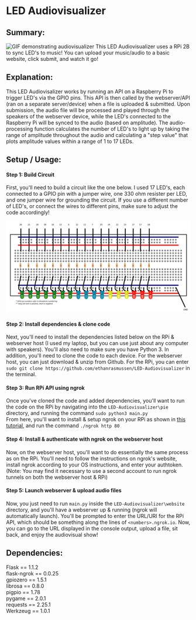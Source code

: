 # LED Audiovisualizer
## Summary:
![GIF demonstrating audiovisualizer](https://drive.google.com/file/d/16R2L_bmEapFkwCPXGM740r6FH39stbTv/preview)
This LED Audiovisualizer uses a RPi 2B to sync LED's to music! You can upload your music/audio to a basic website, click submit, and watch it go!
## Explanation:
This LED Audiovisalizer works by running an API on a Raspberry Pi to trigger LED's via the GPIO pins. This API is then called by the webserver/API (ran on a separate server/device) when a file is uploaded & submitted. Upon submission, the audio file will be processed and played through the speakers of the webserver device, while the LED's connected to the Raspberry Pi will be synced to the audio (based on amplitude). The audio-processing function calculates the number of LED's to light up by taking the range of amplitude throughout the audio and calculating a "step value" that plots amplitude values within a range of 1 to 17 LEDs.
## Setup / Usage:
#### Step 1: Build Circuit
First, you'll need to build a circuit like the one below. I used 17 LED's, each connected to a GPIO pin with a jumper wire, one 330 ohm resister per LED, and one jumper wire for grounding the circuit. If you use a different number of LED's, or connect the wires to different pins, make sure to adjust the code accordingly!  

![Circuit/LED diagram](https://raw.githubusercontent.com/ethanrasmussen/LED-Audiovisualizer/master/docs/audiovis-circuit-diagram.PNG)
#### Step 2: Install dependencies & clone code
Next, you'll need to install the dependencies listed below on the RPi & webserver host (I used my laptop, but you can use just about any computer with speakers). You'll also need to make sure you have Python 3. In addition, you'll need to clone the code to each device. For the webserver host, you can just download & unzip from Github. For the RPi, you can enter ```sudo git clone https://github.com/ethanrasmussen/LED-Audiovisualizer``` in the terminal.  
#### Step 3: Run RPi API using ngrok
Once you've cloned the code and added dependencies, you'll want to run the code on the RPi by navigating into the ```LED-Audiovisualizer\pie``` directory, and running the command ```sudo python3 main.py```  
From here, you'll want to install & setup ngrok on your RPi as shown in [this tutorial](https://www.dexterindustries.com/howto/access-your-raspberry-pi-from-outside-your-home-or-local-network/), and run the command ```./ngrok http 80```
#### Step 4: Install & authenticate with ngrok on the webserver host
Now, on the webserver host, you'll want to do essentially the same process as on the RPi. You'll need to follow the instructions on ngrok's website, install ngrok according to your OS instructions, and enter your authtoken. (Note: You may find it necessary to use a second account to run ngrok tunnels on both the webserver host & RPi)
#### Step 5: Launch webserver & upload audio files
Now, you just need to run `main.py` inside the `LED-Audiovisualizer\website` directory, and you'll have a webserver up & running (ngrok will automatically launch). You'll be prompted to enter the URL/URI for the RPi API, which should be something along the lines of `<numbers>.ngrok.io`. Now, you can go to the URL displayed in the console output, upload a file, sit back, and enjoy the audiovisual show!
## Dependencies:
Flask == 1.1.2  
flask-ngrok == 0.0.25  
gpiozero == 1.5.1  
librosa == 0.8.0  
pigpio == 1.78  
pygame == 2.0.1  
requests == 2.25.1  
Werkzeug == 1.0.1  
